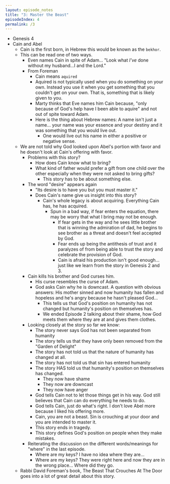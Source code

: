 ```yaml
---
layout: episode_notes
title: "3: Master the Beast"
episodeIndex: 4
permalink: /3
---
```

- Genesis 4
- Cain and Abel
  - Cain is the first born, in Hebrew this would be known as the `bekhor`.
  - This can be read one of two ways.
    - Even names Cain in spite of Adam... "Look what _I've_ done without my husband...I and the Lord."
    - From Foreman
      - Cain means `aquired`
      - Aquired is not typically used when you do something on your own. Instead you use it when you get something that you couldn't get on your own. That is, something that is likely given to you.
      - Marty thinks that Eve names him Cain because, "only because of God's help have I been able to aquire" and not out of spite toward Adam.
      - Here is the thing about Hebrew names: A name isn't just a name... your name was your essence and your destiny and it was something that you would live out.
        - One would live out his name in either a positive or negative sense.
  - We are not told why God looked upon Abel's portion with favor and he doesn't look at Cain's offering with favor.
    - Problems with this story?
      - How does Cain know what to bring?
      - What kind of father would prefer a gift from one child over the other especially when they were not asked to bring gifts?
        - This story has to be about something else.
    - The word "desire" appears again
      - "Its desire is to have you but you must master it."
      - Does Cain's name give us insight into this story?
        - Cain's whole legacy is about acquiring. Everything Cain has, he has acquired.
          - Spun in a bad way, if fear enters the equation, there may be worry that what I bring may not be enough.
            - If fear gets in the way and he sees little brother that is winning the admiration of dad, he begins to see brother as a threat and doesn't feel accepted by God.
            - Fear ends up being the antithesis of trust and it paralyzes of from being able to trust the story and celebrate the provision of God.
            - Cain is afraid his production isn't good enough... just like we learn from the story in Genesis 2 and 3.
    - Cain kills his brother and God curses him.
      - His curse resembles the curse of Adam.
      - God asks Cain why he is downcast. A question with obvious answers: His mother sinned and now humanity has fallen and hopeless and he's angry because he hasn't pleased God...
        - This tells us that God's position on humanity has not changed but humanity's position on themselves has.
        - We ended Episode 2 talking about their shame, how God meets them where they are at and gives them clothes.
    - Looking closely at the story so far we know:
      - The story never says God has not been separated from humanity
      - The story tells us that they have only been removed from the "Garden of Delight"
      - The story has not told us that the nature of humanity has changed at all.
      - The story has not told us that sin has entered humanity
      - The story HAS told us that humanity's position on themselves has changed.
        - They now have shame
        - They now are downcast
        - They now have anger
      - God tells Cain not to let those things get in his way. God still believes that Cain can do everything he needs to do.
      - God tells Cain, just do what's right. I don't love Abel more because I liked his offering more.
      - Cain, you are not a beast. Sin is crouching at your door and you are intended to master it.
      - This story ends in tragedy.
      - This story defines God's position on people when they make mistakes.
    - Reiterating the discussion on the different words/meanings for "where" in the last episode.
      - Where are my keys? I have no idea where they are...
      - Where are my keys? They were right here and now they are in the wrong place... Where did they go.
  - Rabbi David Foreman's book, The Beast That Crouches At The Door goes into a lot of great detail about this story.
